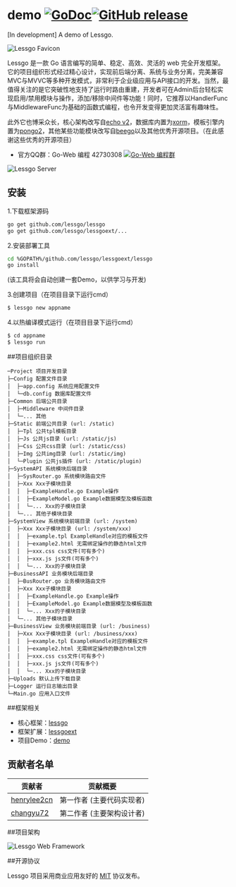 # demo  [![GoDoc](https://godoc.org/github.com/lessgo/lessgo?status.svg)](https://godoc.org/github.com/lessgo/lessgo)[![GitHub release](https://img.shields.io/github/release/lessgo/lessgo.svg)](https://github.com/lessgo/lessgo/releases)
[In development] A demo of Lessgo.

![Lessgo Favicon](https://github.com/lessgo/lessgo/raw/master/doc/favicon.png)

Lessgo 是一款 Go 语言编写的简单、稳定、高效、灵活的 web 完全开发框架。它的项目组织形式经过精心设计，实现前后端分离、系统与业务分离，完美兼容MVC与MVVC等多种开发模式，非常利于企业级应用与API接口的开发。当然，最值得关注的是它突破性地支持了运行时路由重建，开发者可在Admin后台轻松实现启用/禁用模块与操作，添加/移除中间件等功能！同时，它推荐以HandlerFunc与MiddlewareFunc为基础的函数式编程，也令开发变得更加灵活富有趣味性。

此外它也博采众长，核心架构改写自[echo v2](https://github.com/labstack/echo)，数据库内置为[xorm](https://github.com/go-xorm/xorm)，模板引擎内置为[pongo2](https://github.com/flosch/pongo2)，其他某些功能模块改写自[beego](https://github.com/astaxie/beego)以及其他优秀开源项目。（在此感谢这些优秀的开源项目）

* 官方QQ群：Go-Web 编程 42730308    [![Go-Web 编程群](http://pub.idqqimg.com/wpa/images/group.png)](http://jq.qq.com/?_wv=1027&k=fzi4p1)

![Lessgo Server](https://github.com/lessgo/lessgo/raw/master/doc/server.jpg)



## 安装

1.下载框架源码
```sh
go get github.com/lessgo/lessgo
go get github.com/lessgo/lessgoext/...
```

2.安装部署工具
```sh
cd %GOPATH%/github.com/lessgo/lessgoext/lessgo
go install
```
(该工具将会自动创建一套Demo，以供学习与开发)

3.创建项目（在项目目录下运行cmd）
```sh
$ lessgo new appname
```

4.以热编译模式运行（在项目目录下运行cmd）
```sh
$ cd appname
$ lessgo run
```

##项目组织目录

```
─Project 项目开发目录
├─Config 配置文件目录
│  ├─app.config 系统应用配置文件
│  └─db.config 数据库配置文件
├─Common 后端公共目录
│  ├─Middleware 中间件目录
│  └─... 其他
├─Static 前端公共目录 (url: /static)
│  ├─Tpl 公共tpl模板目录
│  ├─Js 公共js目录 (url: /static/js)
│  ├─Css 公共css目录 (url: /static/css)
│  ├─Img 公共img目录 (url: /static/img)
│  └─Plugin 公共js插件 (url: /static/plugin)
├─SystemAPI 系统模块后端目录
│  ├─SysRouter.go 系统模块路由文件
│  ├─Xxx Xxx子模块目录
│  │  ├─ExampleHandle.go Example操作
│  │  ├─ExampleModel.go Example数据模型及模板函数
│  │  └─... Xxx的子模块目录
│  └─... 其他子模块目录
├─SystemView 系统模块前端目录 (url: /system)
│  ├─Xxx Xxx子模块目录 (url: /system/xxx)
│  │  ├─example.tpl ExampleHandle对应的模板文件
│  │  ├─example2.html 无需绑定操作的静态html文件
│  │  ├─xxx.css css文件(可有多个)
│  │  ├─xxx.js js文件(可有多个)
│  │  └─... Xxx的子模块目录
├─BusinessAPI 业务模块后端目录
│  ├─BusRouter.go 业务模块路由文件
│  ├─Xxx Xxx子模块目录
│  │  ├─ExampleHandle.go Example操作
│  │  ├─ExampleModel.go Example数据模型及模板函数
│  │  └─... Xxx的子模块目录
│  └─... 其他子模块目录
├─BusinessView 业务模块前端目录 (url: /business)
│  ├─Xxx Xxx子模块目录 (url: /business/xxx)
│  │  ├─example.tpl ExampleHandle对应的模板文件
│  │  ├─example2.html 无需绑定操作的静态html文件
│  │  ├─xxx.css css文件(可有多个)
│  │  ├─xxx.js js文件(可有多个)
│  │  └─... Xxx的子模块目录
├─Uploads 默认上传下载目录
├─Logger 运行日志输出目录
└─Main.go 应用入口文件
```

##框架相关

* 核心框架：[lessgo](https://github.com/lessgo/lessgo)
* 框架扩展：[lessgoext](https://github.com/lessgo/lessgoext)
* 项目Demo：[demo](https://github.com/lessgo/lessgoext)


## 贡献者名单

贡献者                          |贡献概要
--------------------------------|--------------------------------------------------
[henrylee2cn](https://github.com/henrylee2cn)|第一作者 (主要代码实现者) 
[changyu72](https://github.com/changyu72)|第二作者 (主要架构设计者) 


##项目架构

![Lessgo Web Framework](https://github.com/lessgo/lessgo/raw/master/doc/LessgoWebFramework.jpg)


##开源协议

Lessgo 项目采用商业应用友好的 [MIT](https://github.com/lessgo/lessgo/raw/master/doc/LICENSE) 协议发布。
